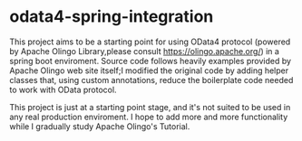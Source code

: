 # odata4-spring-integration
This project aims to be a starting point for using OData4 protocol (powered by Apache Olingo Library,please consult 
https://olingo.apache.org/) in a spring boot enviroment.
Source code follows heavily examples provided by Apache Olingo web site itself;I modified the original code by adding helper 
classes that, using custom annotations, reduce the boilerplate code needed to work with OData protocol.

This project is just at a starting point stage, and it's not suited to be used in any real production enviroment.
I hope to add more and more functionality while I gradually study Apache Olingo's Tutorial.








